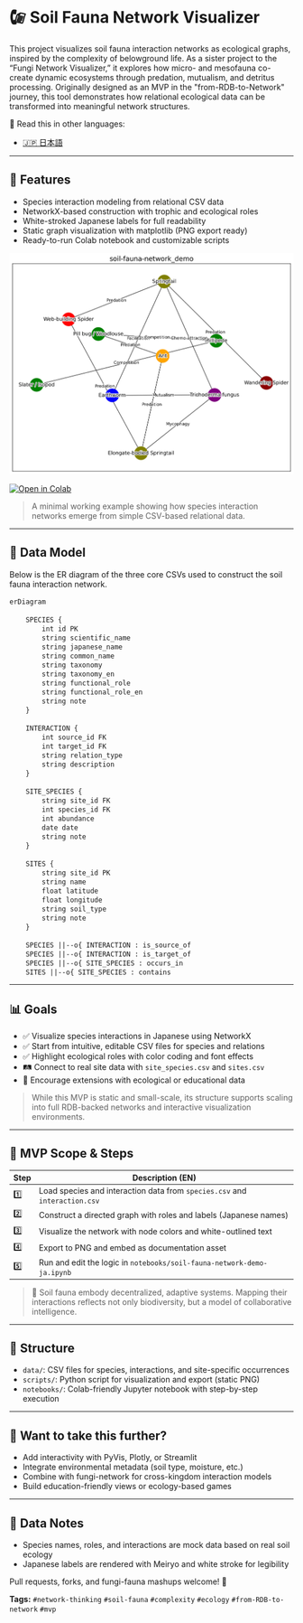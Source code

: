 # 🕼 Soil Fauna Network Visualizer

This project visualizes soil fauna interaction networks as ecological graphs, inspired by the complexity of belowground life.
As a sister project to the “Fungi Network Visualizer,” it explores how micro- and mesofauna co-create dynamic ecosystems through predation, mutualism, and detritus processing.
Originally designed as an MVP in the "from-RDB-to-Network" journey, this tool demonstrates how relational ecological data can be transformed into meaningful network structures.

📘 Read this in other languages:

- [🇯🇵 日本語](./README_ja.md)


---

## 🧪 Features

* Species interaction modeling from relational CSV data
* NetworkX-based construction with trophic and ecological roles
* White-stroked Japanese labels for full readability
* Static graph visualization with matplotlib (PNG export ready)
* Ready-to-run Colab notebook and customizable scripts

![Soil Fauna Network](./public/images/soil-fauna-network_demo_en.png)

[![Open in Colab](https://colab.research.google.com/assets/colab-badge.svg)](https://colab.research.google.com/github/satoshi-create/complexity-and-network-webdesign/blob/soil-fauna-network/projects/from-rdb-to-network/soil-fauna-network/notebooks/soil-fauna-network_demo_en.ipynb)

> A minimal working example showing how species interaction networks emerge from simple CSV-based relational data.

---

## 🤩 Data Model

Below is the ER diagram of the three core CSVs used to construct the soil fauna interaction network.

```mermaid
erDiagram

    SPECIES {
        int id PK
        string scientific_name
        string japanese_name
        string common_name
        string taxonomy
        string taxonomy_en
        string functional_role
        string functional_role_en
        string note
    }

    INTERACTION {
        int source_id FK
        int target_id FK
        string relation_type
        string description
    }

    SITE_SPECIES {
        string site_id FK
        int species_id FK
        int abundance
        date date
        string note
    }

    SITES {
        string site_id PK
        string name
        float latitude
        float longitude
        string soil_type
        string note
    }

    SPECIES ||--o{ INTERACTION : is_source_of
    SPECIES ||--o{ INTERACTION : is_target_of
    SPECIES ||--o{ SITE_SPECIES : occurs_in
    SITES ||--o{ SITE_SPECIES : contains
```

---

## 📊 Goals

* ✅ Visualize species interactions in Japanese using NetworkX
* ✅ Start from intuitive, editable CSV files for species and relations
* ✅ Highlight ecological roles with color coding and font effects
* 🛤️ Connect to real site data with `site_species.csv` and `sites.csv`
* 🔁 Encourage extensions with ecological or educational data

> While this MVP is static and small-scale, its structure supports scaling into full RDB-backed networks and interactive visualization environments.

---

## 🚀 MVP Scope & Steps

| Step | Description (EN)                                                           |
| ---- | -------------------------------------------------------------------------- |
| 1️⃣  | Load species and interaction data from `species.csv` and `interaction.csv` |
| 2️⃣  | Construct a directed graph with roles and labels (Japanese names)          |
| 3️⃣  | Visualize the network with node colors and white-outlined text             |
| 4️⃣  | Export to PNG and embed as documentation asset                             |
| 5️⃣  | Run and edit the logic in `notebooks/soil-fauna-network-demo-ja.ipynb`     |

> 🐛 Soil fauna embody decentralized, adaptive systems. Mapping their interactions reflects not only biodiversity, but a model of collaborative intelligence.

---

## 📂 Structure

* `data/`: CSV files for species, interactions, and site-specific occurrences
* `scripts/`: Python script for visualization and export (static PNG)
* `notebooks/`: Colab-friendly Jupyter notebook with step-by-step execution

---

## 🧠 Want to take this further?

* Add interactivity with PyVis, Plotly, or Streamlit
* Integrate environmental metadata (soil type, moisture, etc.)
* Combine with fungi-network for cross-kingdom interaction models
* Build education-friendly views or ecology-based games

---

## 📌 Data Notes

* Species names, roles, and interactions are mock data based on real soil ecology
* Japanese labels are rendered with Meiryo and white stroke for legibility

Pull requests, forks, and fungi-fauna mashups welcome! 🌱

**Tags:** `#network-thinking` `#soil-fauna` `#complexity` `#ecology` `#from-RDB-to-network` `#mvp`
